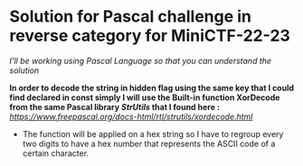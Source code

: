 # Solution for Pascal challenge in reverse category for MiniCTF-22-23
*I'll be working using Pascal Language so that you can understand the solution*

 **In order to decode the string in hidden flag using the same key that I could find declared in const simply I will use the Built-in function XorDecode from the same Pascal library *StrUtils* that I found here :**
 *https://www.freepascal.org/docs-html/rtl/strutils/xordecode.html*

- The function will be applied on a hex string so I have to regroup every two digits to have a hex number that represents the ASCII code of a certain character. 
